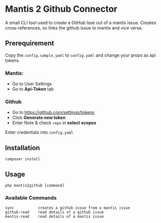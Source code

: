

# Mantis 2 Github Connector

A small CLI tool used to create a GitHub Isse out of a mantis issue.
Creates cross-references, so links the github issue to mantis and vice versa.

## Prerequirement
Copy the `config.sample.yaml` to `config.yaml` and change your props as api tokens.

### Mantis:
- Go to User Settings
- Go to **Api-Token** tab

### Github
- Go to https://github.com/settings/tokens
- Click **Generate new token**
- Enter Note & check `repo` in **select scopes**

Enter credentials into `config.yaml`

## Installation

```shell
composer install
```

## Usage

```shell
php mantis2github [command]
```

### Available Commands

    sync           creates a github issue from a mantis issue
    github-read    read details of a github issue
    mantis-read    read details of a mantis issue
